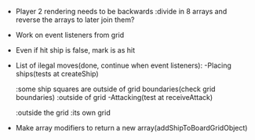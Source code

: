 <!-- - Import babel to make E6 import usable -->
<!-- - Test hit function within the Ship factory -->
<!-- - Implement addShipToBoardGrid -->
<!-- - Implement receiveAttackFromPlayer: 
Gameboards should have a receiveAttack function that takes a pair of coordinates, determines whether or not the attack hit a ship and then sends the ‘hit’ function to the correct ship, or records the coordinates of the missed shot.
 - Implement test -->
 <!-- - Debug findSHipIndexByName (returning -1) -->
 <!-- - Implement removeShipFromShipsArray -->
 <!-- - Test isPlayerDefeated -->
 <!-- - Test removeSquare... refactor works -->
<!-- Add event listener check -->
<!-- - How to change event listener gameboard everytime a player is swapped(check tic tac toe) -->
<!-- - Attach gameboard to each player(make function createPlayer? and putting createGameboard inside?) -->
 <!-- - switchBoards not switching boards -->
<!-- - _boardGrid not being marked correctly -->

- Player 2 rendering needs to be backwards
  :divide in 8 arrays and reverse the arrays to later join them?


- Work on event listeners from grid
- Even if hit ship is false, mark is as hit

 - List of ilegal moves(done, continue when event listeners):
  -Placing ships(tests at createShip)
    <!-- :an already filled square(check if square has class ship) -->
    :some ship squares are outside of grid boundaries(check grid boundaries)
    :outside of grid
  -Attacking(test at receiveAttack)
    <!-- :an already attacked square(check hit in boardgrid) -->
    :outside the grid
    :its own grid

 - Make array modifiers to return a new array(addShipToBoardGridObject)